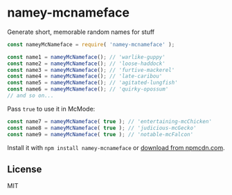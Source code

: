 # namey-mcnameface

Generate short, memorable random names for stuff

```js
const nameyMcNameface = require( 'namey-mcnameface' );

const name1 = nameyMcNameface(); // 'warlike-guppy'
const name2 = nameyMcNameface(); // 'loose-haddock'
const name3 = nameyMcNameface(); // 'furtive-mackerel'
const name4 = nameyMcNameface(); // 'late-caribou'
const name5 = nameyMcNameface(); // 'agitated-lungfish'
const name6 = nameyMcNameface(); // 'quirky-opossum'
// and so on...
```

Pass `true` to use it in McMode:

```js
const name7 = nameyMcNameface( true ); // 'entertaining-mcChicken'
const name8 = nameyMcNameface( true ); // 'judicious-mcGecko'
const name9 = nameyMcNameface( true ); // 'notable-mcFalcon'
```

Install it with `npm install namey-mcnameface` or [download from npmcdn.com](https://npmcdn.com/namey-mcnameface).

## License

MIT
